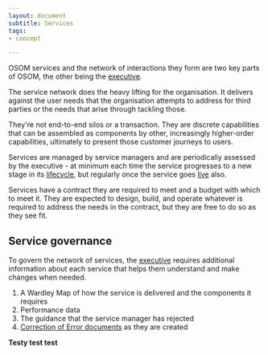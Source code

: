 ```yaml
---
layout: document
subtitle: Services
tags:
- concept

---
```

OSOM services and the network of interactions they form are two key parts of OSOM, the other being the [executive](/osom-guide/the-executive-team).

The service network does the heavy lifting for the organisation. It delivers against the user needs that the organisation attempts to address for third parties or the needs that arise through tackling those.

They're not end-to-end silos or a transaction. They are discrete capabilities that can be assembled as components by other, increasingly higher-order capabilities, ultimately to present those customer journeys to users.

Services are managed by service managers and are periodically assessed by the executive - at minimum each time the service progresses to a new stage in its [lifecycle](/osom-guide/service-lifecycle), but regularly once the service goes [live](/osom-guide/service-lifecycle/#live) also.

Services have a contract they are required to meet and a budget with which to meet it. They are expected to design, build, and operate whatever is required to address the needs in the contract, but they are free to do so as they see fit.

## Service governance

To govern the network of services, the [executive](/osom-guide/the-executive-team) requires additional information about each service that helps them understand and make changes when needed.

1. A Wardley Map of how the service is delivered and the components it requires
2. Performance data
3. The guidance that the service manager has rejected
4. [Correction of Error documents](/osom-guide/correction-of-errors-document) as they are created

**Testy test test**